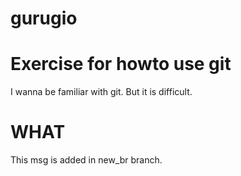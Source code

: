gurugio
=======

Exercise for howto use git
=======

I wanna be familiar with git.
But it is difficult.

WHAT
=====
This msg is added in new_br branch.
